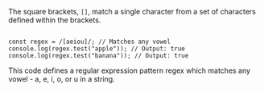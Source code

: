 The square brackets, `[]`, match a
single character from a set of characters
defined within the brackets.

<codeblock language="javascript" type="lesson">
<code>
const regex = /[aeiou]/; // Matches any vowel
console.log(regex.test("apple")); // Output: true
console.log(regex.test("banana")); // Output: true
</code>
</codeblock>

This code defines a regular expression pattern
regex which matches any vowel - a, e, i, o, or u
in a string.
